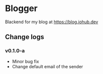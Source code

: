 # Blogger

Blackend for my blog at https://blog.iohub.dev


## Change logs

### v0.1.0-a
* Minor bug fix
* Change default email of the sender